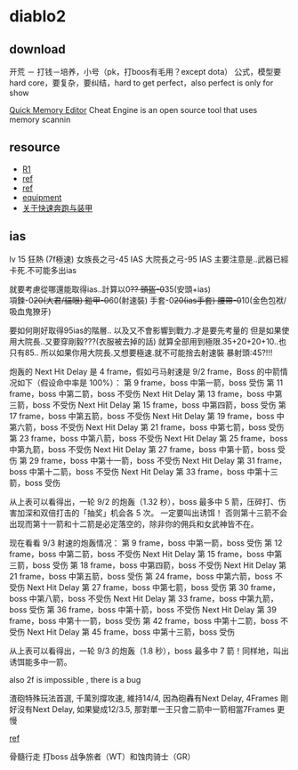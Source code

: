 
# diablo2

## download
开荒 － 打钱－培养，小号（pk，打boos有毛用？except dota）
公式，模型要hard core，要复杂，要纠结，hard to get perfect，also perfect is only for show

[Quick Memory Editor](http://quick-memory-editor.software.informer.com/)   Cheat Engine is an open source tool that uses memory scannin

## resource

- [R1](http://diablo2.diablofans.com.cn/ShowArticle.asp?ArticleID=1370)
- [ref](http://bbs.anhei2.com/viewthread.php?tid=16554&extra=page%3D1&page=1&1)
- [ref](http://jingyan.baidu.com/user/npublic?un=%E4%BB%A8X%E4%B8%8D%E7%AD%89%E4%BA%8E%E5%9B%9B)
- [equipment](http://www.anhei2.net/diablo2/jichu/2009/0615/95.html)
- [关于快速奔跑与装甲](http://d2.uuu9.com/2007/200706/3297.shtml)

## ias

lv 15 狂熱 (7f極速)
女族長之弓-45 IAS
大院長之弓-95 IAS 
主要注意是..武器已經卡死.不可能多出ias

就要考慮從哪還能取得ias..計算以0~~??
頭盔-0~~35(安頭+ias)  
項鍊-0~~20(大君/貓眼)
鎧甲-0~~60(射速裝)
手套-0~~20(ias手套)
腰帶-0~~10(金色包袱/吸血鬼獠牙)

要如何剛好取得95ias的階層..
以及又不會影響到戰力.才是要先考量的
但是如果使用大院長..又要穿剛毅???(衣服被去掉的話)
就算全部用到極限.35+20+20+10..也只有85..
所以如果你用大院長.又想要極速.就不可能捨去射速裝    暴射頭:45?!!!


炮轰的 Next Hit Delay 是 4 frame，假如弓马射速是 9/2 frame，Boss 的中箭情况如下（假设命中率是 100%）：
第 9 frame，boss 中第一箭，boss 受伤
第 11 frame，boss 中第二箭，boss 不受伤 Next Hit Delay 
第 13 frame，boss 中第三箭，boss 不受伤 Next Hit Delay 
第 15 frame，boss 中第四箭，boss 受伤
第 17 frame，boss 中第五箭，boss 不受伤 Next Hit Delay
第 19 frame，boss 中第六箭，boss 不受伤 Next Hit Delay
第 21 frame，boss 中第七箭，boss 受伤
第 23 frame，boss 中第八箭，boss 不受伤 Next Hit Delay
第 25 frame，boss 中第九箭，boss 不受伤 Next Hit Delay
第 27 frame，boss 中第十箭，boss 受伤
第 29 frame，boss 中第十一箭，boss 不受伤 Next Hit Delay
第 31 frame，boss 中第十二箭，boss 不受伤 Next Hit Delay
第 33 frame，boss 中第十三箭，boss 受伤

从上表可以看得出，一轮 9/2 的炮轰（1.32 秒），boss 最多中 5 箭，压碎打、伤害加深和双倍打击的「抽奖」机会各 5 次。
一定要叫出诱饵！ 否则第十三箭不会出现而第十一箭和十二箭是必定落空的，除非你的佣兵和女武神皆不在。

现在看看 9/3 射速的炮轰情况：
第 9 frame，boss 中第一箭，boss 受伤
第 12 frame，boss 中第二箭，boss 不受伤 Next Hit Delay 
第 15 frame，boss 中第三箭，boss 受伤
第 18 frame，boss 中第四箭，boss 不受伤 Next Hit Delay
第 21 frame，boss 中第五箭，boss 受伤
第 24 frame，boss 中第六箭，boss 不受伤 Next Hit Delay
第 27 frame，boss 中第七箭，boss 受伤
第 30 frame，boss 中第八箭，boss 不受伤 Next Hit Delay
第 33 frame，boss 中第九箭，boss 受伤
第 36 frame，boss 中第十箭，boss 不受伤 Next Hit Delay
第 39 frame，boss 中第十一箭，boss 受伤
第 42 frame，boss 中第十二箭，boss 不受伤 Next Hit Delay
第 45 frame，boss 中第十三箭，boss 受伤

从上表可以看得出，一轮 9/3 的炮轰（1.8 秒），boss 最多中 7 箭！同样地，叫出诱饵能多中一箭。

also 2f is impossible , there is a bug

渣砲特殊玩法首選, 千萬別撐攻速, 維持14/4, 因為砲轟有Next Delay, 4Frames 剛
好沒有Next Delay, 如果變成12/3.5, 那對單一王只會二箭中一箭相當7Frames 更慢


[ref](https://forum.gamer.com.tw/Co.php?bsn=00742&sn=240159&sum=75433&min=&this=418&author=AllenChang5)

骨髓行走 打boss
战争旅者（WT）和蚀肉骑士（GR）
